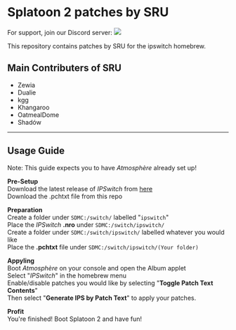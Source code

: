 # Splatoon 2 patches by SRU

For support, join our Discord server: <a href="https://discord.gg/rdx6Bt8"><img src="https://discordapp.com/api/guilds/501503149173899264/widget.png?style=shield" /></a>

This repository contains patches by SRU for the ipswitch homebrew.

## Main Contributers of SRU

* Zewia
* Dualie
* kgg
* Khangaroo
* OatmealDome
* Shadów

********************************************************************
## **Usage Guide**

Note: This guide expects you to have _Atmosphère_ already set up!

**Pre-Setup**\
Download the latest release of _IPSwitch_ from [here](https://github.com/3096/ipswitch/releases)\
Download the .pchtxt file from this repo

**Preparation**\
Create a folder under `SDMC:/switch/` labelled "`ipswitch`"\
Place the _IPSwitch_ **.nro** under `SDMC:/switch/ipswitch/`\
Create a folder under `SDMC:/switch/ipswitch/` labelled whatever you would like\
Place the **.pchtxt** file under `SDMC:/switch/ipswitch/(Your folder)`

**Appyling**\
Boot _Atmosphère_ on your console and open the Album applet\
Select "_IPSwitch_" in the homebrew menu\
Enable/disable patches you would like by selecting "**Toggle Patch Text Contents**"\
Then select "**Generate IPS by Patch Text**" to apply your patches.

**Profit**\
You're finished! Boot Splatoon 2 and have fun!
